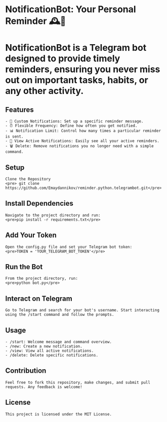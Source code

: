 # NotificationBot: Your Personal Reminder 🕰️🤖

# NotificationBot is a Telegram bot designed to provide timely reminders, ensuring you never miss out on important tasks, habits, or any other activity.
## Features

    - 📝 Custom Notifications: Set up a specific reminder message.
    - ⏰ Flexible Frequency: Define how often you get notified.
    - 📊 Notification Limit: Control how many times a particular reminder is sent.
    - 📖 View Active Notifications: Easily see all your active reminders.
    - 🗑️ Delete: Remove notifications you no longer need with a simple command.

## Setup
    Clone the Repository
    <pre> git clone https://github.com/Emaydannikov/reminder.python.telegrambot.git</pre>

## Install Dependencies
    Navigate to the project directory and run:
    <pre>pip install -r requirements.txt</pre>

## Add Your Token
    Open the config.py file and set your Telegram bot token:
    <pre>TOKEN = 'YOUR_TELEGRAM_BOT_TOKEN'</pre>

## Run the Bot
    From the project directory, run:
    <pre>python bot.py</pre>

## Interact on Telegram
    Go to Telegram and search for your bot's username. Start interacting using the /start command and follow the prompts.

## Usage
    - /start: Welcome message and command overview.
    - /new: Create a new notification.
    - /view: View all active notifications.
    - /delete: Delete specific notifications.

## Contribution
    Feel free to fork this repository, make changes, and submit pull requests. Any feedback is welcome!

## License
    This project is licensed under the MIT License.

